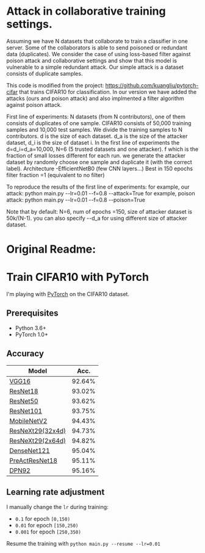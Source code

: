 # Attack in collaborative training settings.
Assuming we have N datasets that collaborate to train a classifier in one server. Some of the collaborators is able to send poisoned or redundant data (duplicates).
We consider the case of using loss-based filter against poison attack and collaborative settings and show that this model is vulnerable to a simple redundant attack.
Our simple attack is a dataset consists of duplicate samples.

This code is modified from the project: https://github.com/kuangliu/pytorch-cifar that trains CIFAR10 for classification. In our version we have added the attacks (ours and poison attack) and also implmented a filter algorithm against poison attack.


First line of experiments:
N datasets (from N contributors), one of them consists of duplicates of one sample.
CIFAR10 consists of 50,000 training samples and 10,000 test samples.
We divide the training samples to N contributors. d is the size  of each dataset. d_a is the size of the attacker dataset, d_i is the size of dataset i.
In the first line of experiments the d=d_i=d_a=10,000, N=6 (5 trusted datasets and one attacker). f which is the fraction of small losses different for each run.
we generate the attacker dataset by randomly choose one sample and duplicate it (with the correct label).
Architecture -EfficientNetB0 (few CNN layers…)
Best in 150 epochs
filter fraction =1 (equivalent to no filter)

To reproduce the results of the first line of experiments:
for example, our attack:
python main.py --lr=0.01 --f=0.8 --attack=True
for example, poison attack:
python main.py --lr=0.01 --f=0.8 --poison=True

Note that by default: N=6, num of epochs =150, size of attacker dataset is 50k/(N-1). you can also specify --d_a for using different size of attacker dataset.
# Original Readme:
# Train CIFAR10 with PyTorch

I'm playing with [PyTorch](http://pytorch.org/) on the CIFAR10 dataset.

## Prerequisites
- Python 3.6+
- PyTorch 1.0+

## Accuracy
| Model             | Acc.        |
| ----------------- | ----------- |
| [VGG16](https://arxiv.org/abs/1409.1556)              | 92.64%      |
| [ResNet18](https://arxiv.org/abs/1512.03385)          | 93.02%      |
| [ResNet50](https://arxiv.org/abs/1512.03385)          | 93.62%      |
| [ResNet101](https://arxiv.org/abs/1512.03385)         | 93.75%      |
| [MobileNetV2](https://arxiv.org/abs/1801.04381)       | 94.43%      |
| [ResNeXt29(32x4d)](https://arxiv.org/abs/1611.05431)  | 94.73%      |
| [ResNeXt29(2x64d)](https://arxiv.org/abs/1611.05431)  | 94.82%      |
| [DenseNet121](https://arxiv.org/abs/1608.06993)       | 95.04%      |
| [PreActResNet18](https://arxiv.org/abs/1603.05027)    | 95.11%      |
| [DPN92](https://arxiv.org/abs/1707.01629)             | 95.16%      |

## Learning rate adjustment
I manually change the `lr` during training:
- `0.1` for epoch `[0,150)`
- `0.01` for epoch `[150,250)`
- `0.001` for epoch `[250,350)`

Resume the training with `python main.py --resume --lr=0.01`
